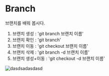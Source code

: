 # Branch



브랜치를 배워 봅시다.
1. 브랜치 생성 : 'git branch 브랜치 이름'
2. 브랜치 확인 : 'git branch'
3. 브랜치 이동 : 'git checkout 브랜치 이름'
4. 브랜치 삭제 : 'git branch -d 브랜치 이름'
5. 브랜치 생성+이동 : 'git checkout -d 브랜치 이름'

![dasdsadasdasd](1231241241241)
